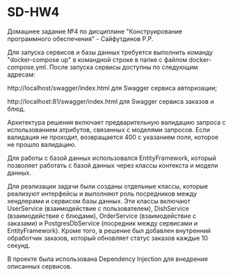 # SD-HW4
Домашнее задание №4 по дисциплине "Конструирование программного обеспечения" - Сайфутдинов Р.Р.

Для запуска сервисов и базы данных требуется выполнить команду "docker-compose up" в командной строке в папке с файлом docker-compose.yml. После запуска сервисы доступны по следующим адресам:

http://localhost/swagger/index.html для Swagger сервиса авторизации;

http://localhost:81/swagger/index.html для Swagger сервиса заказов и блюд.

Архитектура решения включает предварительную валидацию запроса с использованием атрибутов, связанных с моделями запросов. Если валидация не проходит, возвращается 400 с указанием поля, которое не прошло валидацию. 

Для работы с базой данных использовался EntityFramework, который позволяет работать с базой данных через классы контекста и модели данных.

Для реализации задачи были созданы отдельные классы, которые реализуют интерфейсы и выполняют роль посредников между хендлерами и сервисом базы данных. Эти классы включают UserService (взаимодействие с пользователем), DishService (взаимодействие с блюдами), OrderService (взаимодействие с заказами) и PostgresDbService (посредник между сервисами и EntityFramework). Кроме того, в решение был добавлен внутренний обработчик заказов, который обновляет статус заказов каждые 10 секунд.

В проекте была использована Dependency Injection для внедрения описанных сервисов.
